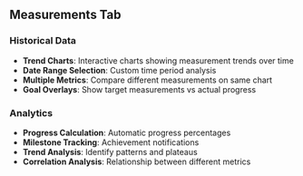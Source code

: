 ## Measurements Tab
### Historical Data
- **Trend Charts**: Interactive charts showing measurement trends over time
- **Date Range Selection**: Custom time period analysis
- **Multiple Metrics**: Compare different measurements on same chart
- **Goal Overlays**: Show target measurements vs actual progress

### Analytics
- **Progress Calculation**: Automatic progress percentages
- **Milestone Tracking**: Achievement notifications
- **Trend Analysis**: Identify patterns and plateaus
- **Correlation Analysis**: Relationship between different metrics